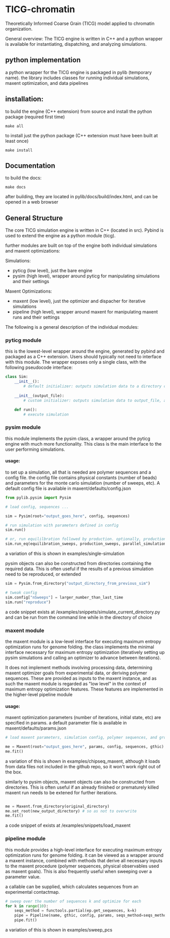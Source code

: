 # TICG-chromatin

Theoretically Informed Coarse Grain (TICG) model applied to chromatin organization. 

General overview:
The TICG engine is written in C++ and a python wrapper is available for instantiating, dispatching, and analyzing simulations.


## python implementation
a python wrapper for the TICG engine is packaged in pylib (temporary name).
the library includes classes for running individual simulations, maxent optimization, and data pipelines

## installation:
to build the engine (C++ extension) from source and install the python package (required first time)
```
make all
```

to install just the python package (C++ extension must have been built at least once)
```
make install
```

## Documentation
to build the docs:
```
make docs
```
after building, they are located in pylib/docs/build/index.html, and can be opened in a web browser

## General Structure

The core TICG simulation engine is written in C++ (located in src).
Pybind is used to extend the engine as a python module (ticg).

further modules are built on top of the engine both individual simulations and maxent optimizations:

Simulations:
- pyticg (low level), just the bare engine
- pysim	 (high level), wrapper around pyticg for manipulating simulations and their settings

Maxent Optimizations:
- maxent (low level), just the optimizer and dispacher for iterative simulations
- pipeline (high level), wrapper around maxent for manipulating maxent runs and their settings

The following is a general description of the individual modules:

### pyticg module
this is the lowest-level wrapper around the engine, generated by pybind and packaged as a C++ extension.
Users should typically not need to interface with this module.
The wrapper exposes only a single class, with the following pseudocode interface:
``` python
class Sim:
	__init__():
		# default initializer: outputs simulation data to a directory called "data_out", and logs to stdout
	
	__init__(output_file):
		# custom initializer: outputs simulation data to output_file, and logs to output_file/log.log

	def run():
		# execute simulation
```

### pysim module
this module implements the pysim class, a wrapper around the pyticg engine with much more functionality. 
This class is the main interface to the user performing simulations. 

#### usage:
to set up a simulation, all that is needed are polymer sequences and a config file.
the config file contains physical constants (number of beads)  and parameters for the 
monte carlo simulation (number of sweeps, etc). A default config file is available in maxent/defaults/config.json
```python
from pylib.pysim import Pysim

# load config, sequences ... 

sim = Pysim(root="output_goes_here", config, sequences)

# run simulation with parameters defined in config
sim.run()

# or, run equililbration followed by production. optionally, production can be parallelized
sim.run_eq(equilibration_sweeps, production_sweeps, parallel_simulations)
```
a variation of this is shown in examples/single-simulation

pysim objects can also be constructed from directories containing the required data. This is often 
useful if the results of a previous simulation need to be reproduced, or extended
``` python
sim = Pysim.from_directory("output_directory_from_previous_sim")

# tweak config
sim.config["nSweeps"] = larger_number_than_last_time
sim.run("reproduce")
```
a code snippet exists at /examples/snippets/simulate_current_directory.py and can be run from the command
line while in the directory of choice


### maxent module
the maxent module is a low-level interface for executing maximum entropy optimization runs for genome folding.
the class implements the minimal interface necessary for maximum entropy optimization (iteratively setting up 
pysim simulations and calling an optimizer to advance between iterations).

It does not implement methods involving processing data, determining maxent optimizer goals 
from experimental data, or deriving polymer sequences. These are provided as inputs to the maxent instance, and
as such the maxent module is regarded as "low level" in the context of maximum entropy optimization features. These 
features are implemented in the higher-level pipeline module

#### usage:
maxent optimization parameters (number of iterations, initial state, etc) are specified in params. 
a default parameter file is available in maxent/defaults/params.json
```python
# load maxent parameters, simulation config, polymer sequences, and ground truth hic ...

me = Maxent(root="output_goes_here", params, config, sequences, gthic)
me.fit()
```
a variation of this is shown in examples/chipseq_maxent, although it loads from data files 
not included in the github repo, so it won't work right out of the box.

similarly to pysim objects, maxent objects can also be constructed from directories. This is often 
useful if an already finished or prematurely killed maxent run needs to be extened for further iterations.
```python

me = Maxent.from_directory(original_directory)
me.set_root(new_output_directory) # so as not to overwrite
me.fit()
```
a code snippet of exists at /examples/snippets/load_maxent

### pipeline module
this module provides a high-level interface for executing maximum entropy optimization runs for genome folding.
it can be viewed as a wrapper around a maxent instance, combined with methods that derive all necessary
inputs to the maxent procedure (polymer sequences, physical observables used as maxent goals). This is also frequently
useful when sweeping over a parameter value.

a callable can be supplied, which calculates sequences from an experimental contactmap.
```python
# sweep over the number of sequences k and optimize for each
for k in range(10):
	seqs_method = functools.partial(ep.get_sequences, k=k)
	pipe = Pipeline(name, gthic, config, params, seqs_method=seqs_method, load_first=False)
	pipe.fit()
```
a variation of this is shown in examples/sweep_pcs


	




